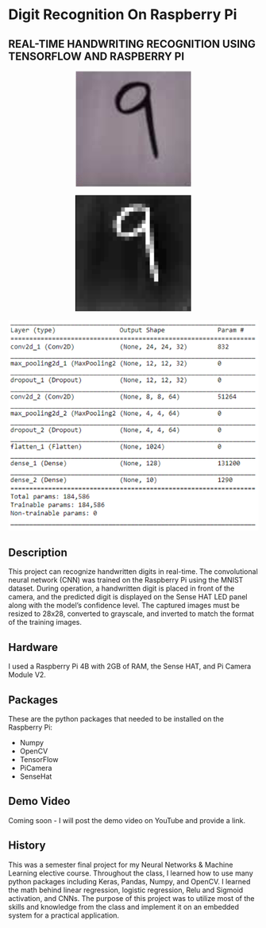 # Digit Recognition On Raspberry Pi
## REAL-TIME HANDWRITING RECOGNITION USING TENSORFLOW AND RASPBERRY PI

<p align="center">
<img src="/images/before.PNG">
</p>

<p align="center">
<img src="/images/after.PNG" height=235> 
</p>

<p align="center">
<img src="/images/summary.PNG">
</p>

## Description
This project can recognize handwritten digits in real-time. The convolutional neural network (CNN) was trained on the Raspberry Pi using the MNIST dataset. During operation, a handwritten digit is placed in front of the camera, and the predicted digit is displayed on the Sense HAT LED panel along with the model’s confidence level. The captured images must be resized to 28x28, converted to grayscale, and inverted to match the format of the training images.

## Hardware
I used a Raspberry Pi 4B with 2GB of RAM, the Sense HAT, and Pi Camera Module V2.

## Packages
These are the python packages that needed to be installed on the Raspberry Pi:
- Numpy
- OpenCV
- TensorFlow
- PiCamera
- SenseHat

## Demo Video
Coming soon - I will post the demo video on YouTube and provide a link.

## History
This was a semester final project for my Neural Networks & Machine Learning elective course. Throughout the class, I learned how to use many python packages including Keras, Pandas, Numpy, and OpenCV. I learned the math behind linear regression, logistic regression, Relu and Sigmoid activation, and CNNs. The purpose of this project was to utilize most of the skills and knowledge from the class and implement it on an embedded system for a practical application.
